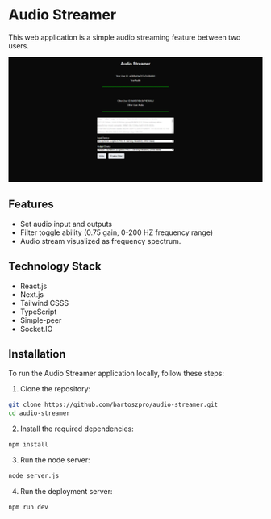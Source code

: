 # Audio Streamer

This web application is a simple audio streaming feature between two users.

<img src="./src/app/audiostreamerimg.png">

## Features

- Set audio input and outputs
- Filter toggle ability (0.75 gain, 0-200 HZ frequency range)
- Audio stream visualized as frequency spectrum.

## Technology Stack

- React.js
- Next.js
- Tailwind CSSS
- TypeScript
- Simple-peer
- Socket.IO

## Installation

To run the Audio Streamer application locally, follow these steps:

1. Clone the repository:

```bash
git clone https://github.com/bartoszpro/audio-streamer.git
cd audio-streamer
```

2. Install the required dependencies:

```bash
npm install
```

3. Run the node server:

```bash
node server.js
```

4. Run the deployment server:

```bash
npm run dev
```
